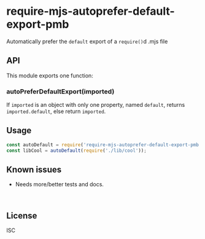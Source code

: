 ﻿
<!--#echo json="package.json" key="name" underline="=" -->
require-mjs-autoprefer-default-export-pmb
=========================================
<!--/#echo -->

<!--#echo json="package.json" key="description" -->
Automatically prefer the `default` export of a `require()`d .mjs file
<!--/#echo -->



API
---

This module exports one function:

### autoPreferDefaultExport(imported)

If `imported` is an object with only one property, named `default`,
returns `imported.default`, else return `imported`.



Usage
-----

```javascript
const autoDefault = require('require-mjs-autoprefer-default-export-pmb');
const libCool = autoDefault(require('./lib/cool'));
```


<!--#toc stop="scan" -->



Known issues
------------

* Needs more/better tests and docs.




&nbsp;


License
-------
<!--#echo json="package.json" key=".license" -->
ISC
<!--/#echo -->
